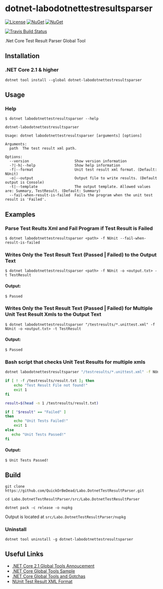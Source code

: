 dotnet-labodotnettestresultsparser
============

[![License](http://img.shields.io/:license-mit-blue.svg)](https://quickorbedead.mit-license.org)
[![NuGet][main-nuget-badge]][main-nuget] 
[![NuGet][nuget-dl-badge]][main-nuget]

[main-nuget]: https://www.nuget.org/packages/dotnet-labodotnettestresultsparser/
[main-nuget-badge]: https://img.shields.io/nuget/v/dotnet-labodotnettestresultsparser.svg?style=flat-square&label=nuget
[nuget-dl-badge]: https://img.shields.io/nuget/dt/dotnet-labodotnettestresultsparser.svg?style=flat-square
[![Travis Build Status](https://img.shields.io/travis/QuickOrBeDead/Labo.DotnetTestResultParser.svg)](https://travis-ci.org/QuickOrBeDead/Labo.DotnetTestResultParser)

.Net Core Test Result Parser Global Tool

## Installation

### .NET Core 2.1 & higher
```
dotnet tool install --global dotnet-labodotnettestresultsparser
```
## Usage

### Help

```
$ dotnet labodotnettestresultsparser --help

dotnet-labodotnettestresultsparser

Usage: dotnet labodotnettestresultsparser [arguments] [options]

Arguments:
  path  The test result xml path.

Options:
  --version                     Show version information
  -?|-h|--help                  Show help information
  -f|--format                   Unit test result xml format. (Default: NUnit)
  -o|--output                   Output file to write results. (Default output is Console)
  -t|--template                 The output template. Allowed values are: Summary, TestResult. (Default: Summary)
  --fail-when-result-is-failed  Fails the program when the unit test result is 'Failed'.
```

## Examples

### Parse Test Reults Xml and Fail Program if Test Result is Failed

```
$ dotnet labodotnettestresultsparser <path> -f NUnit --fail-when-result-is-failed
```

### Writes Only the Test Result Text (Passed | Failed) to the Output Text

```
$ dotnet labodotnettestresultsparser <path> -f NUnit -o <output.txt> -t TestResult
```

#### Output:

```
$ Passed
```

### Writes Only the Test Result  Text (Passed | Failed) for Multiple Unit Test Result Xmls to the Output Text

```
$ dotnet labodotnettestresultsparser "/testresults/*.unittest.xml" -f NUnit -o <output.txt> -t TestResult
```

#### Output:

```
$ Passed
```

### Bash script that checks Unit Test Results for multiple xmls

```bash
dotnet labodotnettestresultsparser "/testresults/*.unittest.xml" -f NUnit -o /testresults/result.txt -t TestResult

if [ ! -f /testresults/result.txt ]; then
    echo "Test Result File not found!"
    exit 1
fi

result=$(head -n 1 /testresults/result.txt)

if [ "$result" == "Failed" ]
then
    echo "Unit Tests Failed!"
    exit 1
else
   echo "Unit Tests Passed!"
fi
```

#### Output:

```
$ Unit Tests Passed!
```

## Build

```
git clone https://github.com/QuickOrBeDead/Labo.DotnetTestResultParser.git
```
```
cd Labo.DotnetTestResultParser/src/Labo.DotnetTestResultParser
```
```
dotnet pack -c release -o nupkg
```

Output is located at ```src/Labo.DotnetTestResultParser/nupkg```

### Uninstall

```
dotnet tool uninstall -g dotnet-labodotnettestresultsparser
```

## Useful Links

* [.NET Core 2.1 Global Tools Annoucement](https://blogs.msdn.microsoft.com/dotnet/2018/02/27/announcing-net-core-2-1-preview-1/#global-tools)
* [.NET Core Global Tools Sample](https://github.com/dotnet/core/blob/master/samples/dotnetsay/README.md)
* [.NET Core Global Tools and Gotchas](https://www.natemcmaster.com/blog/2018/02/02/dotnet-global-tool/)
* [NUnit Test Result XML Format](https://github.com/nunit/docs/wiki/Test-Result-XML-Format)
